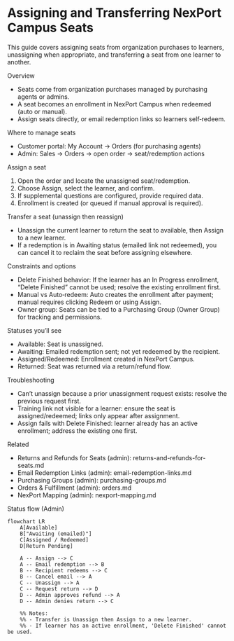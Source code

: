 # Assigning and Transferring NexPort Campus Seats

This guide covers assigning seats from organization purchases to learners, unassigning when appropriate, and transferring a seat from one learner to another.

Overview

* Seats come from organization purchases managed by purchasing agents or admins.
* A seat becomes an enrollment in NexPort Campus when redeemed (auto or manual).
* Assign seats directly, or email redemption links so learners self‑redeem.

Where to manage seats

* Customer portal: My Account → Orders (for purchasing agents)
* Admin: Sales → Orders → open order → seat/redemption actions

Assign a seat

1. Open the order and locate the unassigned seat/redemption.
2. Choose Assign, select the learner, and confirm.
3. If supplemental questions are configured, provide required data.
4. Enrollment is created (or queued if manual approval is required).

Transfer a seat (unassign then reassign)

* Unassign the current learner to return the seat to available, then Assign to a new learner.
* If a redemption is in Awaiting status (emailed link not redeemed), you can cancel it to reclaim the seat before assigning elsewhere.

Constraints and options

* Delete Finished behavior: If the learner has an In Progress enrollment, “Delete Finished” cannot be used; resolve the existing enrollment first.
* Manual vs Auto‑redeem: Auto creates the enrollment after payment; manual requires clicking Redeem or using Assign.
* Owner group: Seats can be tied to a Purchasing Group (Owner Group) for tracking and permissions.

Statuses you’ll see

* Available: Seat is unassigned.
* Awaiting: Emailed redemption sent; not yet redeemed by the recipient.
* Assigned/Redeemed: Enrollment created in NexPort Campus.
* Returned: Seat was returned via a return/refund flow.

Troubleshooting

* Can’t unassign because a prior unassignment request exists: resolve the previous request first.
* Training link not visible for a learner: ensure the seat is assigned/redeemed; links only appear after assignment.
* Assign fails with Delete Finished: learner already has an active enrollment; address the existing one first.

Related

* Returns and Refunds for Seats (admin): returns-and-refunds-for-seats.md
* Email Redemption Links (admin): email-redemption-links.md
* Purchasing Groups (admin): purchasing-groups.md
* Orders & Fulfillment (admin): orders.md
* NexPort Mapping (admin): nexport-mapping.md

Status flow (Admin)

```mermaid
flowchart LR
    A[Available]
    B["Awaiting (emailed)"]
    C[Assigned / Redeemed]
    D[Return Pending]

    A -- Assign --> C
    A -- Email redemption --> B
    B -- Recipient redeems --> C
    B -- Cancel email --> A
    C -- Unassign --> A
    C -- Request return --> D
    D -- Admin approves refund --> A
    D -- Admin denies return --> C

    %% Notes:
    %% - Transfer is Unassign then Assign to a new learner.
    %% - If learner has an active enrollment, 'Delete Finished' cannot be used.
```
